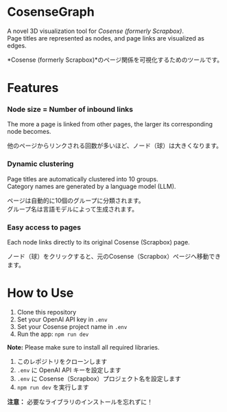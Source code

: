 # CosenseGraph  
A novel 3D visualization tool for *Cosense (formerly Scrapbox)*.  
Page titles are represented as nodes, and page links are visualized as edges.

*Cosense (formerly Scrapbox)*のページ関係を可視化するためのツールです。

# Features

### Node size = Number of inbound links
The more a page is linked from other pages, the larger its corresponding node becomes.  

他のページからリンクされる回数が多いほど、ノード（球）は大きくなります。


### Dynamic clustering
Page titles are automatically clustered into 10 groups.  
Category names are generated by a language model (LLM).  

ページは自動的に10個のグループに分類されます。  
グループ名は言語モデルによって生成されます。

### Easy access to pages
Each node links directly to its original Cosense (Scrapbox) page.  

ノード（球）をクリックすると、元のCosense（Scrapbox）ページへ移動できます。

# How to Use

1. Clone this repository  
2. Set your OpenAI API key in `.env`  
3. Set your Cosense project name in `.env`  
4. Run the app: `npm run dev`  

**Note:** Please make sure to install all required libraries.  

1. このレポジトリをクローンします  
2. `.env` に OpenAI API キーを設定します  
3. `.env` に Cosense（Scrapbox）プロジェクト名を設定します  
4. `npm run dev` を実行します  

**注意：** 必要なライブラリのインストールを忘れずに！

